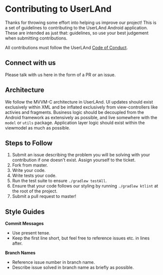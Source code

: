 # Contributing to UserLAnd 
Thanks for throwing some effort into helping us improve our project! 
This is a set of guidelines to contributing to the UserLAnd Android application.
These are intended as just that: guidelines, so use your best judgement when submitting contributions.

All contributions must follow the UserLAnd [Code of Conduct](https://github.com/wznpp1/UserLAnd/blob/master/CODE_OF_CONDUCT.md).

## Connect with us
Please talk with us here in the form of a PR or an issue.
 
## Architecture
We follow the MVVM-C architecture in UserLAnd. UI updates should exist exclusively within XML and be inflated exclusively from
view-controllers like activies and fragments. Business logic should be decoupled from the Android framework as extensively 
as possible, and live somewhere with the `model` or `utils` package. Application layer logic should exist within the 
viewmodel as much as possible. 

## Steps to Follow

1. Submit an issue describing the problem you will be solving with your contribution if one doesn't exist. Assign yourself to the ticket.
2. Fork from master.
3. Write your code.
4. Write tests your code.
5. Run the test suite to ensure `./gradlew testAll`.
6. Ensure that your code follows our styling by running `./gradlew ktlint` at the root of the project.
7. Submit a pull request to master!

## Style Guides
**Commit Messages**
- Use present tense.
- Keep the first line short, but feel free to reference issues etc. in lines after.

**Branch Names**
- Reference issue number in branch name.
- Describe issue solved in branch name as briefly as possible.

